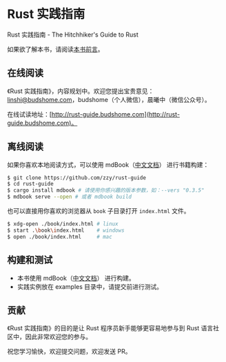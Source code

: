 # Rust 实践指南

Rust 实践指南 - The Hitchhiker's Guide to Rust

如果欲了解本书，请阅读[本书前言](https://rust-guide.budshome.com/1-preface.html)。

## 在线阅读

《Rust 实践指南》，内容规划中。欢迎您提出宝贵意见：linshi@budshome.com，budshome（个人微信），晨曦中（微信公众号）。

在线试读地址：[http://rust-guide.budshome.com](http://rust-guide.budshome.com)。

## 离线阅读

如果你喜欢本地阅读方式，可以使用 mdBook（[中文文档](https://mdbook.budshome.com)） 进行书籍构建：

```bash
$ git clone https://github.com/zzy/rust-guide
$ cd rust-guide
$ cargo install mdbook # 请使用你感兴趣的版本参数，如：--vers "0.3.5"
$ mdbook serve --open # 或者 mdbook build
```

也可以直接用你喜欢的浏览器从 `book` 子目录打开 `index.html` 文件。

```bash
$ xdg-open ./book/index.html # linux
$ start .\book\index.html    # windows
$ open ./book/index.html     # mac
```

## 构建和测试

- 本书使用 mdBook（[中文文档](https://mdbook.budshome.com)） 进行构建。
- 实践实例放在 examples 目录中，请提交前进行测试。

## 贡献

《Rust 实践指南》的目的是让 Rust 程序员新手能够更容易地参与到 Rust 语言社区中，因此非常欢迎您的参与。

祝您学习愉快，欢迎提交问题，欢迎发送 PR。
